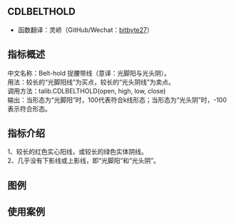 ## CDLBELTHOLD
* 函数翻译：灵峤（GitHub/Wechat：[bitbyte27](https://github.com/bitbyte27)）

## 指标概述
中文名称：Belt-hold 捉腰带线（意译：光脚阳与光头阴）。<br>
用法：较长的“光脚阳线”为买点，较长的“光头阴线”为卖点。<br>
调用方法：talib.CDLBELTHOLD(open, high, low, close)<br>
输出：当形态为“光脚阳”时，100代表符合k线形态；当形态为“光头阴”时，-100表示符合形态。<br>

## 指标介绍
1、较长的红色实心阳线，或较长的绿色实体阴线。<br>
2、几乎没有下影线或上影线，即“光脚阳”和“光头阴”。<br>

## 图例

## 使用案例
